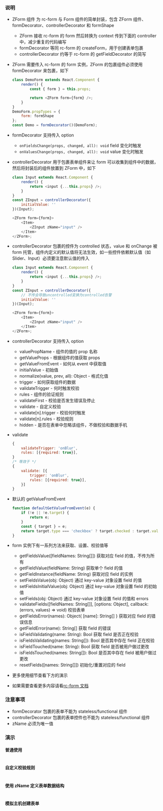 ### 说明

-   ZForm 组件 为 rc-form 与 Form 组件的简单封装，包含 ZForm 组件、formDecorator、controllerDecorator 和 formShape

    -   ZForm 接收 rc-form 的 form 然后转换为 context 传到下面的 controller 中，减少重复的代码编写
    -   formDecorator 等同 rc-form 的 createForm，用于创建表单包裹
    -   controllerDecorator 约等于 rc-form 的 getFieldDecorator 的简写

-   ZForm 需要传入 rc-form 的 form 实例，ZForm 的包裹组件必须使用 formDecorator 来包裹，如下

    ```js static
    class DemoForm extends React.Component {
        render() {
            const { form } = this.props;

            return <ZForm form={form} />;
        }
    }
    DemoForm.propTypes = {
        form: formShape
    };
    const Demo = formDecorator()(DemoForm);
    ```

-   formDecorator 支持传入 option

    -   `onFieldsChange(props, changed, all): void` field 变化时触发
    -   `onValuesChange(props, changed, all): void` value 变化时触发

-   controllerDecorator 用于包裹表单组件来让 form 可以收集到组件中的数据，然后将封装后的组件放置到 ZForm 中，如下

    ```js static
    class Input extends React.Component {
        render() {
            return <input {...this.props} />;
        }
    }
    const ZInput = controllerDecorator({
        initialValue: ''
    })(Input);

    <ZForm form={form}>
        <Item>
            <ZInput zName="input" />
        </Item>
    </ZForm>;
    ```

-   controllerDecorator 包裹的控件为 controlled 状态，value 和 onChange 被 form 托管，组件内定义的默认值将无法生效，如一些控件依赖默认值（如 Slider、Input）必须要注意默认值的传入

    ```js static
    class Input extends React.Component {
        render() {
            return <input {...this.props} />;
        }
    }
    const ZInput = controllerDecorator({
        // 不传会导致uncontrolled变换为controlled告警
        initialValue: ''
    })(Input);

    <ZForm form={form}>
        <Item>
            <ZInput zName="input" />
        </Item>
    </ZForm>;
    ```

-   controllerDecorator 支持传入 option

    -   valuePropName - 组件的值的 prop 名称
    -   getValueProps - 根据组件的值获取 props
    -   getValueFromEvent - 如何从 event 中获取值
    -   initialValue - 初始值
    -   normalize(value, prev, all): Object - 格式化值
    -   trigger - 如何获取组件的数据
    -   validateTrigger - 何时触发校验
    -   rules - 组件的验证规则
    -   validateFirst - 校验是否发生错误及停止
    -   validate - 自定义校验
    -   validate[n].trigger - 校验何时触发
    -   validate[n].rules - 校验规则
    -   hidden - 是否在表单中忽略该组件，不做校验和数据手机

-   validate

    ```js static
    {
        validateTrigger: 'onBlur',
        rules: [{required: true}],
    }
    /* 等效于 */
    {
        validate: [{
            trigger: 'onBlur',
            rules: [{required: true}],
        }]
    }
    ```

-   默认的 getValueFromEvent

    ```js static
    function defaultGetValueFromEvent(e) {
        if (!e || !e.target) {
            return e;
        }
        const { target } = e;
        return target.type === 'checkbox' ? target.checked : target.value;
    }
    ```

-   form 实例下有一系列方法来获取、设置、校验值等

    -   getFieldsValue([fieldNames: String[]])
        获取对应 field 的值，不传为所有
    -   getFieldValue(fieldName: String)
        获取单个 field 的值
    -   getFieldInstance(fieldName: String)
        获取对应 field 的实例
    -   setFieldsValue(obj: Object)
        通过 key-value 对象设置 field 的值
    -   setFieldsInitialValue(obj: Object)
        通过 key-value 对象设置 field 的初始值
    -   setFields(obj: Object)
        通过 key-value 对象设置 field 的值和 errors
    -   validateFields([fieldNames: String[]], [options: Object], callback: (errors, values) => void)
        校验表单
    -   getFieldsError(names): Object{ [name]: String[] }
        获取对应 field 的错误信息
    -   getFieldError(name): String[]
        获取 field 的错误
    -   isFieldValidating(name: String): Bool
        获取 field 是否正在校验
    -   isFieldsValidating(names: String[]): Bool
        是否其中存在 field 正在校验
    -   isFieldTouched(name: String): Bool
        获取 field 是否被用户做过更改
    -   isFieldsTouched(names: String[]): Bool
        是否其中存在 field 被用户做过更改
    -   resetFields([names: String[]])
        初始化/重置对应的 field

-   更多使用细节查看下方的演示

-   如果需要查看更多内容请看[rc-form 文档](https://github.com/react-component/form#option-object)

### 注意事项

-   formDecorator 包裹的表单不能为 stateless/functional 组件
-   controllerDecorator 包裹的表单控件也不能为 stateless/functional 组件
-   zName 必须为唯一值

### 演示

#### 普通使用

```js {"codepath": "base.jsx"}
```

#### 自定义校验规则

```js {"codepath": "rule.jsx"}
```

#### 使用 zName 定义表单数据结构

```js {"codepath": "name.jsx"}
```

#### 模拟主机创建表单

```js {"codepath": "uhost.jsx"}
```
